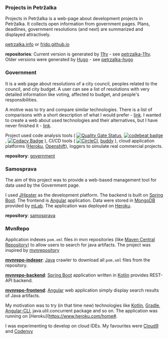 ### Projects in Petržalka

Projects in Petržalka is a web-page about development projects in Petržalka. It collects open information from government pages. Plans, deadlines, government resolutions (and next) are summarized and displayed attractively.

[petrzalka.info](http://petrzalka.info/) or [frido.github.io](https://github.com/frido/frido.github.io)

**repositories**: Current version is generated by [11ty](https://www.11ty.dev/) - see [petrzalka-11ty](https://github.com/frido/petrzalka-11ty). Older versions were generated by [Hugo](https://gohugo.io/) - see [petrzalka-hugo](https://github.com/frido/petrzalka-hugo)

### Government

It is a web page about resolutions of a city council, peoples related to the council, and city budget. A user can see a list of resolutions with very detailed information like voting, affected to budget, and people's responsibilities.

A motive was to try and compare similar technologies. There is a list of comparisons with a short description of what I would prefer - [link](https://petrzalka.info/government/). I wanted to create a web about used technologies and their alternatives, but I have never finished it - [link](https://petrzalka.info/government-page/).

Project used code analysis tools (
[![Quality Gate Status](https://sonarcloud.io/api/project_badges/measure?project=frido%3Asamosprava&metric=alert_status)](https://sonarcloud.io/dashboard?id=frido%3Asamosprava), [![codebeat badge](https://codebeat.co/badges/796fdd58-d3cb-4e82-b8a9-7e8765e8b3d8)](https://codebeat.co/projects/github-com-frido-government-master), 
[![Codacy Badge](https://api.codacy.com/project/badge/Grade/f7099cd093f6431eb759942b43f08dce)](https://www.codacy.com/app/frido/government?utm_source=github.com&amp;utm_medium=referral&amp;utm_content=frido/government&amp;utm_campaign=Badge_Grade)
), CI/CD tools (
[![CircleCI](https://circleci.com/gh/frido/government.svg?style=svg)](https://circleci.com/gh/frido/government), 
[buddy](https://buddy.works/)
), cloud application platforms ([Heroku](https://www.heroku.com/home#), [Openshift](https://www.openshift.com/)), loggers to simulate real commercial projects.

**repository**: [government](https://github.com/frido/government)

### Samosprava

The aim of this project was to provide a web-based management tool for data used by the Government page.

I used [JHipster](https://www.jhipster.tech/) as the development platform. The backend is built on [Spring Boot](https://spring.io/projects/spring-boot). The frontend is [Angular](https://angular.io/) application. Data were stored in [MongoDB](https://www.mongodb.com/) provided by [mLab](https://mlab.com/). The application was deployed on [Heroku](https://www.heroku.com/home#).

**repository**: [samosprava](https://github.com/frido/samosprava)

### MvnRepo

Application indexes `pom.xml` files in mvn repositories (like [Maven Central Repository](https://repo1.maven.org/maven2/)) to allow users to search for java artifacts. The project was inspired by [mvnrepository](mvnrepository.com)

**[mvnrepo-indexer](https://github.com/frido/mvnrepo-indexer)**: [Java](https://www.java.com/en/) crawler to download all `pom.xml` files from the repository.

**[mvnrepo-backend](https://github.com/frido/mvnrepo-backend)**: [Spring Boot](https://spring.io/projects/spring-boot) application written in [Kotlin](https://kotlinlang.org/) provides REST-API backend.

**[mvnrepo-frontend](https://github.com/frido/mvnrepo-frontend)**: [Angular](https://angular.io/) web application simply display search results of Java artifacts. 

My motivation was to try (in that time new) technologies like [Kotlin](https://kotlinlang.org/), [Gradle](https://gradle.org/), [Angular-CLI](https://cli.angular.io/), java.util.concurrent package and so on. The application was running on [Heroku](https://www.heroku.com/home#.

I was experimenting to develop on cloud IDEs. My favourites were [Cloud9](https://aws.amazon.com/cloud9/) and [Codenvy](https://codenvy.com/)

<!--
**frido/frido** is a ✨ _special_ ✨ repository because its `README.md` (this file) appears on your GitHub profile.

Here are some ideas to get you started:

- 🔭 I’m currently working on ...
- 🌱 I’m currently learning ...
- 👯 I’m looking to collaborate on ...
- 🤔 I’m looking for help with ...
- 💬 Ask me about ...
- 📫 How to reach me: ...
- 😄 Pronouns: ...
- ⚡ Fun fact: ...
-->
